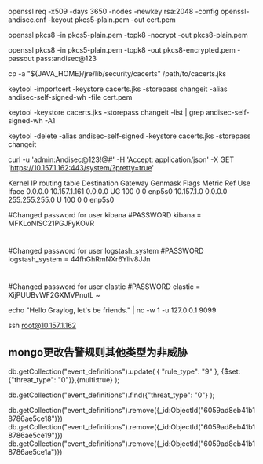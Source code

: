 
openssl req -x509 -days 3650 -nodes -newkey rsa:2048 -config openssl-andisec.cnf -keyout pkcs5-plain.pem -out cert.pem

openssl pkcs8 -in pkcs5-plain.pem -topk8 -nocrypt -out pkcs8-plain.pem

openssl pkcs8 -in pkcs5-plain.pem -topk8 -out pkcs8-encrypted.pem -passout pass:andisec@123

cp -a "${JAVA_HOME}/jre/lib/security/cacerts" /path/to/cacerts.jks

keytool -importcert -keystore cacerts.jks -storepass changeit -alias andisec-self-signed-wh -file cert.pem

keytool -keystore cacerts.jks -storepass changeit -list | grep andisec-self-signed-wh -A1


keytool -delete -alias andisec-self-signed -keystore cacerts.jks -storepass changeit


curl -u 'admin:Andisec@123!@#' -H 'Accept: application/json' -X GET 'https://10.157.1.162:443/system/?pretty=true'


Kernel IP routing table
Destination     Gateway         Genmask         Flags Metric Ref    Use Iface
0.0.0.0         10.157.1.161    0.0.0.0         UG    100    0        0 enp5s0
10.157.1.0      0.0.0.0         255.255.255.0   U     100    0        0 enp5s0


#Changed password for user kibana
#PASSWORD kibana = MFKLoNISC21PGJFyKOVR
#
#Changed password for user logstash_system
#PASSWORD logstash_system = 44fhGhRmNXr6Yliv8JJn
#
#Changed password for user elastic
#PASSWORD elastic = XijPUUBvWF2GXMVPnutL
~


echo "Hello Graylog, let's be friends." | nc -w 1 -u 127.0.0.1 9099

ssh root@10.157.1.162


## mongo更改告警规则其他类型为非威胁

db.getCollection("event_definitions").update( { "rule_type": "9" }, {$set:{"threat_type": "0"}},{multi:true} );

db.getCollection("event_definitions").find({"threat_type": "0"} );


db.getCollection("event_definitions").remove({_id:ObjectId("6059ad8eb41b18786ae5ce18")})
db.getCollection("event_definitions").remove({_id:ObjectId("6059ad8eb41b18786ae5ce19")})
db.getCollection("event_definitions").remove({_id:ObjectId("6059ad8eb41b18786ae5ce1a")})